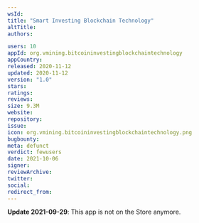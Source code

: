 ```yaml
---
wsId: 
title: "Smart Investing Blockchain Technology"
altTitle: 
authors:

users: 10
appId: org.vmining.bitcoininvestingblockchaintechnology
appCountry: 
released: 2020-11-12
updated: 2020-11-12
version: "1.0"
stars: 
ratings: 
reviews: 
size: 9.3M
website: 
repository: 
issue: 
icon: org.vmining.bitcoininvestingblockchaintechnology.png
bugbounty: 
meta: defunct
verdict: fewusers
date: 2021-10-06
signer: 
reviewArchive:
twitter: 
social:
redirect_from:
---
```


**Update 2021-09-29**: This app is not on the Store anymore.
